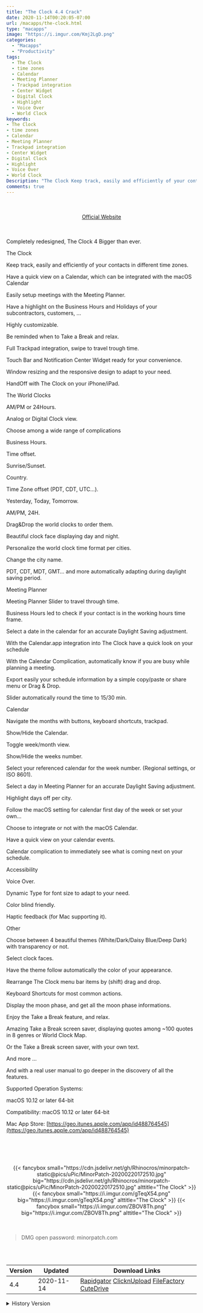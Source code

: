 ```yaml
---
title: "The Clock 4.4 Crack"
date: 2020-11-14T00:20:05-07:00
url: /macapps/the-clock.html
type: "macapps"
image: "https://i.imgur.com/Kmj2LgD.png"
categories:
  - "Macapps"
  - "Productivity"
tags:
  - The Clock
  - time zones
  - Calendar
  - Meeting Planner
  - Trackpad integration
  - Center Widget
  - Digital Clock
  - Highlight
  - Voice Over
  - World Clock
keywords:
- The Clock
- time zones
- Calendar
- Meeting Planner
- Trackpad integration
- Center Widget
- Digital Clock
- Highlight
- Voice Over
- World Clock
Description: "The Clock Keep track, easily and efficiently of your contacts in different time zones."
comments: true
---
```


<br/>
<br/>
<center>
<a href="https://geo.itunes.apple.com/app/id488764545" target="blank"><div class="border px-4 border-blue-500 rounded-lg transition duration-500 
    ease-in-out w-48 text-lg text-blue-500 text-center hover:bg-blue-500 hover:text-white">
  Official Website 
</div></a>
</center>
<br/>
<br/>

Completely redesigned, The Clock 4 Bigger than ever.

The Clock

Keep track, easily and efficiently of your contacts in different time zones.

Have a quick view on a Calendar, which can be integrated with the macOS Calendar

Easily setup meetings with the Meeting Planner.

Have a highlight on the Business Hours and Holidays of your subcontractors, customers, …

Highly customizable.

Be reminded when to Take a Break and relax.

Full Trackpad integration, swipe to travel trough time.

Touch Bar and Notification Center Widget ready for your convenience.

Window resizing and the responsive design to adapt to your need.

HandOff with The Clock on your iPhone/iPad.

The World Clocks

AM/PM or 24Hours.

Analog or Digital Clock view.

Choose among a wide range of complications

Business Hours.

Time offset.

Sunrise/Sunset.

Country.

Time Zone offset (PDT, CDT, UTC…).

Yesterday, Today, Tomorrow.

AM/PM, 24H.

Drag&Drop the world clocks to order them.

Beautiful clock face displaying day and night.

Personalize the world clock time format per cities.

Change the city name.

PDT, CDT, MDT, GMT… and more automatically adapting during daylight saving period.

Meeting Planner



Meeting Planner Slider to travel through time.

Business Hours led to check if your contact is in the working hours time frame.

Select a date in the calendar for an accurate Daylight Saving adjustment.

With the Calendar.app integration into The Clock have a quick look on your schedule

With the Calendar Complication, automatically know if you are busy while planning a meeting.

Export easily your schedule information by a simple copy/paste or share menu or Drag & Drop.

Slider automatically round the time to 15/30 min.

Calendar



Navigate the months with buttons, keyboard shortcuts, trackpad.

Show/Hide the Calendar.

Toggle week/month view.

Show/Hide the weeks number.

Select your referenced calendar for the week number. (Regional settings, or ISO 8601).

Select a day in Meeting Planner for an accurate Daylight Saving adjustment.

Highlight days off per city.

Follow the macOS setting for calendar first day of the week or set your own…

Choose to integrate or not with the macOS Calendar.

Have a quick view on your calendar events.

Calendar complication to immediately see what is coming next on your schedule.

Accessibility



Voice Over.

Dynamic Type for font size to adapt to your need.

Color blind friendly.

Haptic feedback (for Mac supporting it).

Other



Choose between 4 beautiful themes (White/Dark/Daisy Blue/Deep Dark) with transparency or not.

Select clock faces.

Have the theme follow automatically the color of your appearance.

Rearrange The Clock menu bar items by (shift) drag and drop.

Keyboard Shortcuts for most common actions.

Display the moon phase, and get all the moon phase informations.

Enjoy the Take a Break feature, and relax.

Amazing Take a Break screen saver, displaying quotes among ~100 quotes in 8 genres or World Clock Map.

Or the Take a Break screen saver, with your own text.

And more …

And with a real user manual to go deeper in the discovery of all the features.


Supported Operation Systems:

macOS 10.12 or later 64-bit

Compatibility: macOS 10.12 or later 64-bit

Mac App Store: [https://geo.itunes.apple.com/app/id488764545](https://geo.itunes.apple.com/app/id488764545)

<br/>
<br/>
<script async src="https://pagead2.googlesyndication.com/pagead/js/adsbygoogle.js"></script>
<ins class="adsbygoogle"
     style="display:block; text-align:center;"
     data-ad-layout="in-article"
     data-ad-format="fluid"
     data-ad-client="ca-pub-8746275014476192"
     data-ad-slot="5144997159"></ins>
<script>
     (adsbygoogle = window.adsbygoogle || []).push({});
</script>
<br/>
<br/>


<center>
<div class="w-full grid grid-cols-3 flex gap-2">
{{< fancybox small="https://cdn.jsdelivr.net/gh/Rhinocros/minorpatch-static@pics/uPic/MinorPatch-20200220172510.jpg" big="https://cdn.jsdelivr.net/gh/Rhinocros/minorpatch-static@pics/uPic/MinorPatch-20200220172510.jpg" alttitle="The Clock" >}}
{{< fancybox small="https://i.imgur.com/gTeqX54.png" big="https://i.imgur.com/gTeqX54.png" alttitle="The Clock" >}}
{{< fancybox small="https://i.imgur.com/ZBOV8Th.png" big="https://i.imgur.com/ZBOV8Th.png" alttitle="The Clock" >}}
</div>
</center>

<br/>
<br/>


> DMG open password: minorpatch.com

<br/>

<br/>
<div id="history_version" class="history_version">

| Version | Updated | Download Links |
| ---- | ---- | ---- |
| 4.4 | 2020-11-14 | [Rapidgator](https://ouo.io/g4k7jyK)   [ClicknUpload](https://ouo.io/t2aJeP)   [FileFactory](https://ouo.io/wy7ZCr)   [CuteDrive](https://ouo.io/ob3OQn) |
<details>
<summary>History Version</summary>

| Version | Updated | Download Links |
| ---- | ---- | ---- |
| 4.3 | 2020-07-12 | [UsersCloud](https://ouo.io/1RlPST)   [ClicknUpload](https://ouo.io/g132q9)   [FileFactory](https://ouo.io/fvBy5E)   [CuteDrive](https://ouo.io/ctVlm0) |
| 4.2 | 2020-02-20 | [UsersCloud](https://ouo.io/iauwZ9I)   [ClicknUpload](https://ouo.io/dNFMnR)   [Mega](https://ouo.io/o71mn2)   [CuteDrive](https://ouo.io/MvZQet5) |
</details>

</div>
